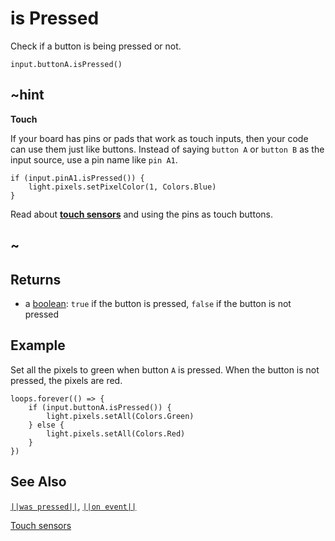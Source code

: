 # is Pressed

Check if a button is being pressed or not.

```sig
input.buttonA.isPressed()
```

## ~hint
**Touch**

If your board has pins or pads that work as touch inputs, then your code can use them just like buttons.
Instead of saying `button A` or `button B` as the input source, use a pin name like `pin A1`.
```block
if (input.pinA1.isPressed()) {
    light.pixels.setPixelColor(1, Colors.Blue)
}
```
Read about [**touch sensors**](/reference/input/button/touch-sensors) and using the pins as touch buttons.
## ~

## Returns

* a [boolean](types/boolean): `true` if the button is pressed, `false` if the button is not pressed

## Example

Set all the pixels to green when button `A` is pressed. When the button is not pressed, the pixels are red.

```blocks
loops.forever(() => {
    if (input.buttonA.isPressed()) {
        light.pixels.setAll(Colors.Green)
    } else {
        light.pixels.setAll(Colors.Red)
    }
})
```

## See Also
[``||was pressed||``](/reference/input/button/was-pressed),
[``||on event||``](/reference/input/button/on-event)

[Touch sensors](/reference/input/button/touch-sensors)